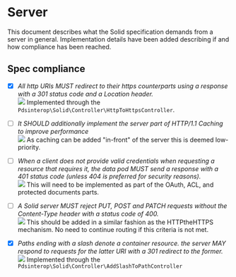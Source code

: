 # Server

This document describes what the Solid specification demands from a server in
general. Implementation details have been added describing if and how compliance
has been reached.

## Spec compliance

- [x] _All http URIs MUST redirect to their https counterparts using a response with a 301 status code and a Location header._<br>
  ![][ready] Implemented through the `Pdsinterop\Solid\Controller\HttpToHttpsController`.

- [ ] _It SHOULD additionally implement the server part of HTTP/1.1 Caching to improve performance_<br>
  ![][maybe] As caching can be added "in-front" of the server this is deemed low-priority.

- [ ] _When a client does not provide valid credentials when requesting a resource that requires it, the data pod MUST send a response with a 401 status code (unless 404 is preferred for security reasons)._<br>
  ![][later] This will need to be implemented as part of the OAuth, ACL, and protected documents parts.

- [ ] _A Solid server MUST reject PUT, POST and PATCH requests without the Content-Type header with a status code of 400._<br>
  ![][todo] This should be added in a similar fashion as the HTTPtheHTTPS mechanism. No need to continue routing if this criteria is not met.

- [x] _Paths ending with a slash denote a container resource. the server MAY respond to requests for the latter URI with a 301 redirect to the former._<br>
  ![][ready] Implemented through the `Pdsinterop\Solid\Controller\AddSlashToPathController`

[later]: https://img.shields.io/badge/resolution-later-important.svg
[maybe]: https://img.shields.io/badge/resolution-maybe%20later-yellow.svg
[ready]: https://img.shields.io/badge/resolution-done-success.svg
[todo]:  https://img.shields.io/badge/resolution-todo-critical.svg
